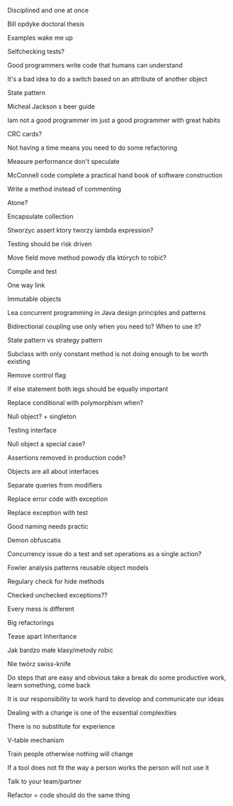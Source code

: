 Disciplined and one at once

Bill opdyke doctoral thesis

Examples wake me up

Selfchecking tests?

Good programmers write code that humans can understand

It's a bad idea to do a switch based on an attribute of another object

State pattern

Micheal Jackson s beer guide

Iam not a good programmer im just a good programmer with great habits

CRC cards?

Not having a time means you need to do some refactoring

Measure performance don't speculate

McConnell code complete a practical hand book of software construction

Write a method instead of commenting

Atone?

Encapsulate collection

Stworzyc assert ktory tworzy lambda expression?

Testing should be risk driven

Move field move method powody dla których to robić?

Compile and test

One way link

Immutable objects

Lea concurrent programming in Java design principles and patterns

Bidirectional coupling use only when you need to? When to use it?

State pattern vs strategy pattern

Subclass with only constant method is not doing enough to be worth existing

Remove control flag

If else statement both legs should be equally important

Replace conditional with polymorphism when?

Null object? + singleton

Testing interface

Null object a special case?

Assertions removed in production code?

Objects are all about interfaces

Separate queries from modifiers

Replace error code with exception

Replace exception with test

Good naming needs practic

Demon obfuscatis

Concurrency issue do a test and set operations as a single action?

Fowler analysis patterns reusable object models

Regulary check for hide methods

Checked unchecked exceptions??

Every mess is different

Big refactorings

Tease apart Inheritance

Jak bardzo małe klasy/metody robic

Nie twórz swiss-knife

Do steps that are easy and obvious take a break do some productive work, learn something, come back

It is our responsibility to work hard to develop and communicate our ideas

Dealing with a change is one of the essential complexities

There is no substitute for experience

V-table mechanism

Train people otherwise nothing will change

If a tool does not fit the way a person works the person will not use it

Talk to your team/partner

Refactor = code should do the same thing 